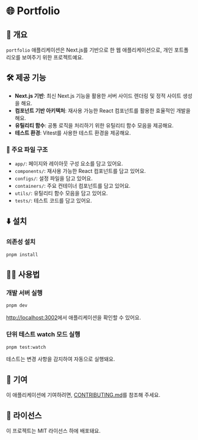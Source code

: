 # 🌐 Portfolio

## 📖 개요

`portfolio` 애플리케이션은 Next.js를 기반으로 한 웹 애플리케이션으로, 개인 포트폴리오를 보여주기 위한 프로젝트예요.

## 🛠️ 제공 기능

- **Next.js 기반**: 최신 Next.js 기능을 활용한 서버 사이드 렌더링 및 정적 사이트 생성을 해요.
- **컴포넌트 기반 아키텍처**: 재사용 가능한 React 컴포넌트를 활용한 효율적인 개발을 해요.
- **유틸리티 함수**: 공통 로직을 처리하기 위한 유틸리티 함수 모음을 제공해요.
- **테스트 환경**: Vitest를 사용한 테스트 환경을 제공해요.

### 📁 주요 파일 구조

- `app/`: 페이지와 레이아웃 구성 요소를 담고 있어요.
- `components/`: 재사용 가능한 React 컴포넌트를 담고 있어요.
- `configs/`: 설정 파일을 담고 있어요.
- `containers/`: 주요 컨테이너 컴포넌트를 담고 있어요.
- `utils/`: 유틸리티 함수 모음을 담고 있어요.
- `tests/`: 테스트 코드를 담고 있어요.

## ⬇️ 설치

### 의존성 설치

```bash
pnpm install
```

## 🧑‍💻 사용법

### 개발 서버 실행

```bash
pnpm dev
```

[http://localhost:3002](http://localhost:3002)에서 애플리케이션을 확인할 수 있어요.

### 단위 테스트 watch 모드 실행

```bash
pnpm test:watch
```

테스트는 변경 사항을 감지하여 자동으로 실행돼요.

## 🤝 기여

이 애플리케이션에 기여하려면, [CONTRIBUTING.md](../../CONTRIBUTING.md)를 참조해 주세요.

## 📜 라이선스

이 프로젝트는 MIT 라이선스 하에 배포돼요.
